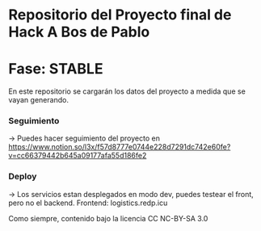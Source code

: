 
# Repositorio del Proyecto final de Hack A Bos de Pablo
# Fase: STABLE
En este repositorio se cargarán los datos del proyecto a medida que se vayan generando.
### Seguimiento
-> Puedes hacer seguimiento del proyecto en https://www.notion.so/l3x/f57d8777e0744e228d7291dc742e60fe?v=cc66379442b645a09177afa55d186fe2
### Deploy
-> Los servicios estan desplegados en modo dev, puedes testear el front, pero no el backend. 
Frontend: logistics.redp.icu

Como siempre, contenido bajo la licencia CC NC-BY-SA 3.0

